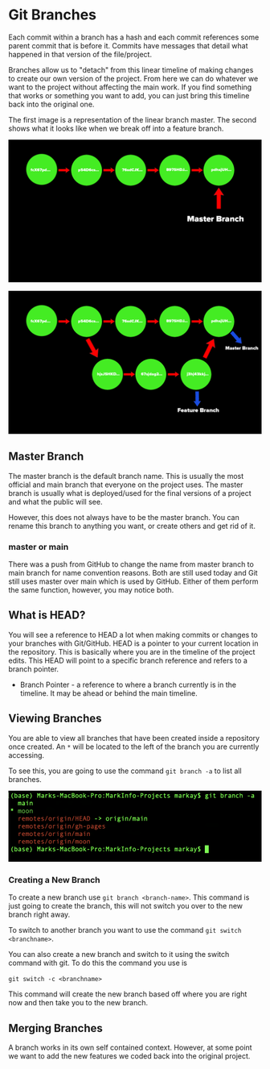 # Git Branches

Each commit within a branch has a hash and each commit references some parent commit that is before it. Commits have messages that detail what happened in that version of the file/project.

Branches allow us to "detach" from this linear timeline of making changes to create our own version of the project. From here we can do whatever we want to the project without affecting the main work. If you find something that works or something you want to add, you can just bring this timeline back into the original one.

The first image is a representation of the linear branch master. The second shows what it looks like when we break off into a feature branch.

![Master Branch Representation](assets/images/branch_master_rep.png)

![Feature Branch Representation](assets/images/branch_feature_rep.png)

## Master Branch

The master branch is the default branch name. This is usually the most official and main branch that everyone on the project uses. The master branch is usually what is deployed/used for the final versions of a project and what the public will see.

However, this does not always have to be the master branch. You can rename this branch to anything you want, or create others and get rid of it.

### master or main

There was a push from GitHub to change the name from master branch to main branch for name convention reasons. Both are still used today and Git still uses master over main which is used by GitHub. Either of them perform the same function, however, you may notice both.

## What is HEAD?

You will see a reference to HEAD a lot when making commits or changes to your branches with Git/GitHub. HEAD is a pointer to your current location in the repository. This is basically where you are in the timeline of the project edits. This HEAD will point to a specific branch reference and refers to a branch pointer.

- Branch Pointer - a reference to where a branch currently is in the timeline. It may be ahead or behind the main timeline.

## Viewing Branches

You are able to view all branches that have been created inside a repository once created. An `*` will be located to the left of the branch you are currently accessing.

To see this, you are going to use the command `git branch -a` to list all branches.

![Git Branches](assets/images/git_branches.png)

### Creating a New Branch

To create a new branch use `git branch <branch-name>`. This command is just going to create the branch, this will not switch you over to the new branch right away.

To switch to another branch you want to use the command `git switch <branchname>`.

You can also create a new branch and switch to it using the switch command with git. To do this the command you use is

`git switch -c <branchname>`

This command will create the new branch based off where you are right now and then take you to the new branch.

## Merging Branches

A branch works in its own self contained context. However, at some point we want to add the new features we coded back into the original project.
